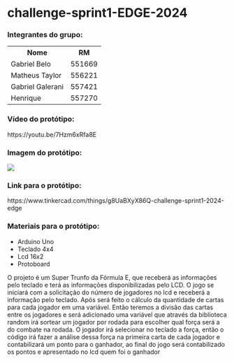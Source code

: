 # challenge-sprint1-EDGE-2024

<h3>Integrantes do grupo:</h3>
<table>
  <tr>
    <th> Nome </th>
    <th> RM </th>
  </tr>
  <tr>
    <td> Gabriel Belo </td>
    <td> 551669 </td>
  </tr>
  <tr>
    <td>Matheus Taylor</td>
    <td>556221</td>
  </tr>
  <tr>
    <td> Gabriel Galerani </td>
    <td> 557421 </td>
  </tr>
  <tr>
    <td>Henrique</td>
    <td>557270</td>
  </tr>
</table>

<h3>Vídeo do protótipo:</h3>
https://youtu.be/7Hzm6xRfa8E

<h3>Imagem do protótipo:</h3>
<img src="https://github.com/gabriel-belo/challenge-sprint1-EDGE-2024/assets/126474319/448999cc-c228-49b1-8779-eb7f66934fd8">

<h3>Link para o protótipo:</h3>
https://www.tinkercad.com/things/g8UaBXyX86Q-challenge-sprint1-2024-edge

<h3>Materiais para o protótipo:</h3>
<ul>
  <li>Arduino Uno</li>
  <li>Teclado 4x4</li>
  <li>Lcd 16x2</li>
  <li>Protoboard</li>
</ul>


O projeto é um Super Trunfo da Fórmula E, que receberá as informações pelo teclado e terá as informações disponibilizadas pelo LCD. O jogo se iniciará com a solicitação do número de jogadores no lcd e receberá a informação pelo teclado. Após será feito o cálculo da quantidade de cartas para cada jogador em uma variável. Então teremos a divisão das cartas entre os jogadores e será adicionado uma variável que através da biblioteca random irá sortear um jogador por rodada para escolher qual força será a do combate na rodada. O jogador irá selecionar no teclado a força, então o código irá fazer a análise dessa força na primeira carta de cada jogador e contabilizará um ponto para o ganhador, ao final do jogo será contabilizado os pontos e apresentado no lcd quem foi o ganhador
